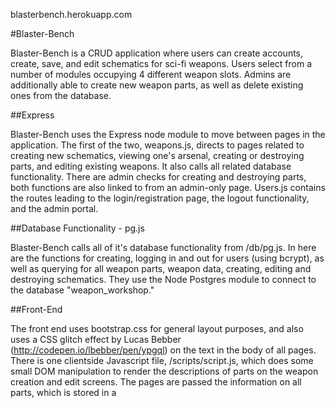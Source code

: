blasterbench.herokuapp.com

#Blaster-Bench

Blaster-Bench is a CRUD application where users can create accounts, create, save, and edit schematics for sci-fi weapons. Users select from a number of modules occupying 4 different weapon slots. Admins are additionally able to create new weapon parts, as well as delete existing ones from the database.

##Express

Blaster-Bench uses the Express node module to move between pages in the application. The first of the two, weapons.js, directs to pages related to creating new schematics, viewing one's arsenal, creating or destroying parts, and editing existing weapons. It also calls all related database functionality. There are admin checks for creating and destroying parts, both functions are also linked to from an admin-only page. Users.js contains the routes leading to the login/registration page, the logout functionality, and the admin portal.

##Database Functionality - pg.js

Blaster-Bench calls all of it's database functionality from /db/pg.js. In here are the functions for creating, logging in and out for users (using bcrypt), as well as querying for all weapon parts, weapon data, creating, editing and destroying schematics. They use the Node Postgres module to connect to the database "weapon_workshop."

##Front-End

The front end uses bootstrap.css for general layout purposes, and also uses a CSS glitch effect by Lucas Bebber (http://codepen.io/lbebber/pen/ypgql) on the text in the body of all pages. There is one clientside Javascript file, /scripts/script.js, which does some small DOM manipulation to render the descriptions of parts on the weapon creation and edit screens. The pages are passed the information on all parts, which is stored in a <script> tag in the head, and written to a <div> next to the appropriate row when an option has been selected.

##EJS

Any pages referencing weapons or weapon parts and dynamically rendered using EJS. All of these EJS documents are passed the results of database queries(which are defined in pg.js, and called from the route files), which then populate the pages. The weapon creation and edit forms are both dynamically populated, and will render new parts added to the database by admins.
